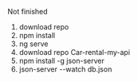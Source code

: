 Not finished

1. download repo
2. npm install
3. ng serve
4. download repo Car-rental-my-api
5. npm install -g json-server
6. json-server --watch db.json